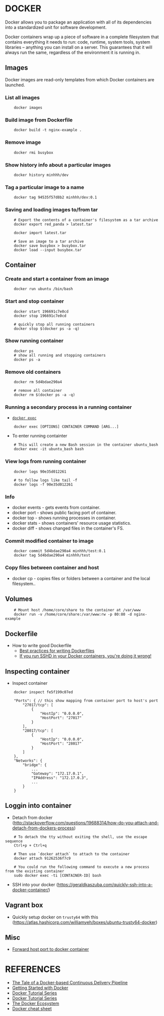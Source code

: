 # DOCKER
Docker allows you to package an application with all of its dependencies into a standardized unit for software development.

Docker containers wrap up a piece of software in a complete filesystem that contains everything it needs to run: code, runtime, system tools, system libraries – anything you can install on a server. This guarantees that it will always run the same, regardless of the environment it is running in.

## Images
Docker images are read-only templates from which Docker containers are launched.

### List all images
```
    docker images
```

### Build image from Dockerfile
```
    docker build -t nginx-example .
```

### Remove image
```
    docker rmi busybox
```

### Show history info about a particular images
```
    docker history minhhh/dev
```

### Tag a particular image to a name

```
    docker tag 94535f57d8b2 minhhh/dev:0.1
```

### Saving and loading images to/from tar
```
    # Export the contents of a container's filesystem as a tar archive
    docker export red_panda > latest.tar

    docker import latest.tar

    # Save an image to a tar archive
    docker save busybox > busybox.tar
    docker load --input busybox.tar
```

## Container

### Create and start a container from an image
```
    docker run ubuntu /bin/bash
```

### Start and stop container
```
    docker start 196691c7e0cd
    docker stop 196691c7e0cd

    # quickly stop all running containers
    docker stop $(docker ps -a -q)
```

### Show running container
```
    docker ps
    # show all running and stopping containers
    docker ps -a
```

### Remove old containers
```
    docker rm 5d4bdae290a4

    # remove all container
    docker rm $(docker ps -a -q)
```

### Running a secondary process in a running container
* [`docker exec`](http://docs.docker.com/engine/reference/commandline/exec/)
```
    docker exec [OPTIONS] CONTAINER COMMAND [ARG...]
```

* To enter running containter
```
    # This will create a new Bash session in the container ubuntu_bash
    docker exec -it ubuntu_bash bash
```

### View logs from running container

```
    docker logs 90e35d012261

    # to follow logs like tail -f
    docker logs -f 90e35d012261
```


### Info
* docker events - gets events from container.
* docker port - shows public facing port of container.
* docker top - shows running processes in container.
* docker stats - shows containers' resource usage statistics.
* docker diff - shows changed files in the container's FS.

### Commit modified container to image
```
    docker commit 5d4bdae290a4 minhhh/test:0.1
    docker tag 5d4bdae290a4 minhhh/test
```

### Copy files between container and host
* docker cp - copies files or folders between a container and the local filesystem..




## Volumes
```
    # Mount host /home/core/share to the container at /var/www
    docker run -v /home/core/share:/var/www:rw -p 80:80 -d nginx-example
```

## Dockerfile
* How to write good Dockerfile
    * [Best practices for writing Dockerfiles](https://docs.docker.com/engine/articles/dockerfile_best-practices/)
    * [If you run SSHD in your Docker containers, you're doing it wrong!](https://jpetazzo.github.io/2014/06/23/docker-ssh-considered-evil/)

## Inspecting container
* Inspect container
```
    docker inspect fe5f199c07ed

    "Ports": { // this show mapping from container port to host's port
        "27017/tcp": [
            {
                "HostIp": "0.0.0.0",
                "HostPort": "27017"
            }
        ],
        "28017/tcp": [
            {
                "HostIp": "0.0.0.0",
                "HostPort": "28017"
            }
        ]
    },
    "Networks": {
        "bridge": {
            ...
            "Gateway": "172.17.0.1",
            "IPAddress": "172.17.0.3",
            ...
        }
    }
```

## Loggin into container
* Detach from docker (http://stackoverflow.com/questions/19688314/how-do-you-attach-and-detach-from-dockers-process)
```
    # To detach the tty without exiting the shell, use the escape sequence
    Ctrl+p + Ctrl+q

    # Then use `docker attach` to attach to the container
    docker attach 91262536f7c9

    # You could run the following command to execute a new process from the existing container
    sudo docker exec -ti [CONTAINER-ID] bash
```

* SSH into your docker (https://geraldkaszuba.com/quickly-ssh-into-a-docker-container/)

## Vagrant box
* Quickly setup docker on `trusty64` with this (https://atlas.hashicorp.com/williamyeh/boxes/ubuntu-trusty64-docker)

## Misc
* [Forward host port to docker container](http://stackoverflow.com/questions/17770902/forward-host-port-to-docker-container)



# REFERENCES
* [The Tale of a Docker-based Continuous Delivery Pipeline](https://www.youtube.com/watch?v=xNfCEie5_RA)
* [Getting Started with Docker](https://serversforhackers.com/getting-started-with-docker/)
* [Docker Tutorial Series](http://rominirani.com/2015/07/19/docker-tutorial-series/)
* [Docker Tutorial Series](http://blog.flux7.com/blogs/docker/docker-tutorial-series-part-1-an-introduction)
* [The Docker Ecosystem](https://www.digitalocean.com/community/tutorial_series/the-docker-ecosystem)
* [Docker cheat sheet](https://github.com/wsargent/docker-cheat-sheet)
